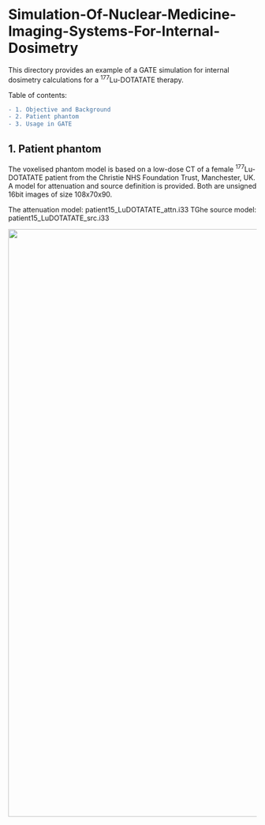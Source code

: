 # Simulation-Of-Nuclear-Medicine-Imaging-Systems-For-Internal-Dosimetry

This directory provides an example of a GATE simulation for internal dosimetry calculations for a <sup>177</sup>Lu-DOTATATE therapy. 

Table of contents:
```diff
- 1. Objective and Background
- 2. Patient phantom
- 3. Usage in GATE
```

## 1. Patient phantom

The voxelised phantom model is based on a low-dose CT of a female <sup>177</sup>Lu-DOTATATE patient from the Christie NHS Foundation Trust, Manchester, UK. 
A model for attenuation and source definition is provided. Both are unsigned 16bit images of size 108x70x90. 

The attenuation model: patient15_LuDOTATATE_attn.i33
TGhe source model: patient15_LuDOTATATE_src.i33

<p align="center">
  <img width="1191" alt="Patient phantom" src="![image](https://github.com/BenAuer2021/Simulation-Of-Nuclear-Medicine-Imaging-Systems-For-Internal-Dosimetry/assets/55833314/ad35bcf9-fd2d-4b8f-a907-31c462fb9596)"
</p>
